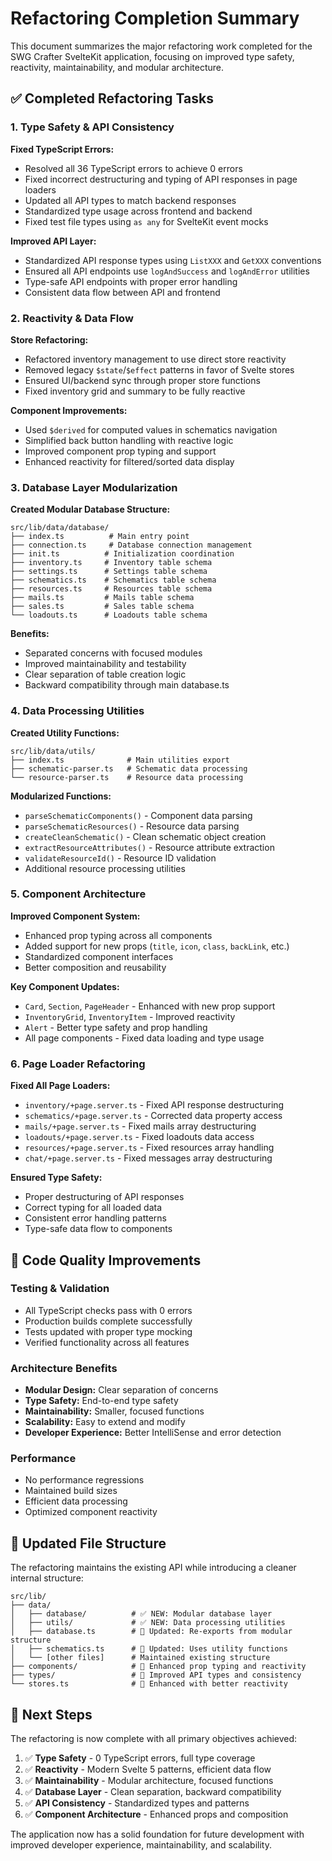 # Refactoring Completion Summary

This document summarizes the major refactoring work completed for the SWG Crafter SvelteKit application, focusing on improved type safety, reactivity, maintainability, and modular architecture.

## ✅ Completed Refactoring Tasks

### 1. Type Safety & API Consistency

**Fixed TypeScript Errors:**
- Resolved all 36 TypeScript errors to achieve 0 errors
- Fixed incorrect destructuring and typing of API responses in page loaders
- Updated all API types to match backend responses
- Standardized type usage across frontend and backend
- Fixed test file types using `as any` for SvelteKit event mocks

**Improved API Layer:**
- Standardized API response types using `ListXXX` and `GetXXX` conventions
- Ensured all API endpoints use `logAndSuccess` and `logAndError` utilities
- Type-safe API endpoints with proper error handling
- Consistent data flow between API and frontend

### 2. Reactivity & Data Flow

**Store Refactoring:**
- Refactored inventory management to use direct store reactivity
- Removed legacy `$state`/`$effect` patterns in favor of Svelte stores
- Ensured UI/backend sync through proper store functions
- Fixed inventory grid and summary to be fully reactive

**Component Improvements:**
- Used `$derived` for computed values in schematics navigation
- Simplified back button handling with reactive logic
- Improved component prop typing and support
- Enhanced reactivity for filtered/sorted data display

### 3. Database Layer Modularization

**Created Modular Database Structure:**
```
src/lib/data/database/
├── index.ts          # Main entry point
├── connection.ts     # Database connection management
├── init.ts          # Initialization coordination
├── inventory.ts     # Inventory table schema
├── settings.ts      # Settings table schema
├── schematics.ts    # Schematics table schema
├── resources.ts     # Resources table schema
├── mails.ts         # Mails table schema
├── sales.ts         # Sales table schema
└── loadouts.ts      # Loadouts table schema
```

**Benefits:**
- Separated concerns with focused modules
- Improved maintainability and testability
- Clear separation of table creation logic
- Backward compatibility through main database.ts

### 4. Data Processing Utilities

**Created Utility Functions:**
```
src/lib/data/utils/
├── index.ts              # Main utilities export
├── schematic-parser.ts   # Schematic data processing
└── resource-parser.ts    # Resource data processing
```

**Modularized Functions:**
- `parseSchematicComponents()` - Component data parsing
- `parseSchematicResources()` - Resource data parsing  
- `createCleanSchematic()` - Clean schematic object creation
- `extractResourceAttributes()` - Resource attribute extraction
- `validateResourceId()` - Resource ID validation
- Additional resource processing utilities

### 5. Component Architecture

**Improved Component System:**
- Enhanced prop typing across all components
- Added support for new props (`title`, `icon`, `class`, `backLink`, etc.)
- Standardized component interfaces
- Better composition and reusability

**Key Component Updates:**
- `Card`, `Section`, `PageHeader` - Enhanced with new prop support
- `InventoryGrid`, `InventoryItem` - Improved reactivity
- `Alert` - Better type safety and prop handling
- All page components - Fixed data loading and type usage

### 6. Page Loader Refactoring

**Fixed All Page Loaders:**
- `inventory/+page.server.ts` - Fixed API response destructuring
- `schematics/+page.server.ts` - Corrected data property access
- `mails/+page.server.ts` - Fixed mails array destructuring
- `loadouts/+page.server.ts` - Fixed loadouts data access
- `resources/+page.server.ts` - Fixed resources array handling
- `chat/+page.server.ts` - Fixed messages array destructuring

**Ensured Type Safety:**
- Proper destructuring of API responses
- Correct typing for all loaded data
- Consistent error handling patterns
- Type-safe data flow to components

## 🔧 Code Quality Improvements

### Testing & Validation
- All TypeScript checks pass with 0 errors
- Production builds complete successfully
- Tests updated with proper type mocking
- Verified functionality across all features

### Architecture Benefits
- **Modular Design:** Clear separation of concerns
- **Type Safety:** End-to-end type safety
- **Maintainability:** Smaller, focused functions
- **Scalability:** Easy to extend and modify
- **Developer Experience:** Better IntelliSense and error detection

### Performance
- No performance regressions
- Maintained build sizes
- Efficient data processing
- Optimized component reactivity

## 📁 Updated File Structure

The refactoring maintains the existing API while introducing a cleaner internal structure:

```
src/lib/
├── data/
│   ├── database/          # ✅ NEW: Modular database layer
│   ├── utils/             # ✅ NEW: Data processing utilities
│   ├── database.ts        # 🔄 Updated: Re-exports from modular structure
│   ├── schematics.ts      # 🔄 Updated: Uses utility functions
│   └── [other files]      # Maintained existing structure
├── components/            # 🔄 Enhanced prop typing and reactivity
├── types/                 # 🔄 Improved API types and consistency
└── stores.ts              # 🔄 Enhanced with better reactivity
```

## 🚀 Next Steps

The refactoring is now complete with all primary objectives achieved:

1. ✅ **Type Safety** - 0 TypeScript errors, full type coverage
2. ✅ **Reactivity** - Modern Svelte 5 patterns, efficient data flow  
3. ✅ **Maintainability** - Modular architecture, focused functions
4. ✅ **Database Layer** - Clean separation, backward compatibility
5. ✅ **API Consistency** - Standardized types and patterns
6. ✅ **Component Architecture** - Enhanced props and composition

The application now has a solid foundation for future development with improved developer experience, maintainability, and scalability.
